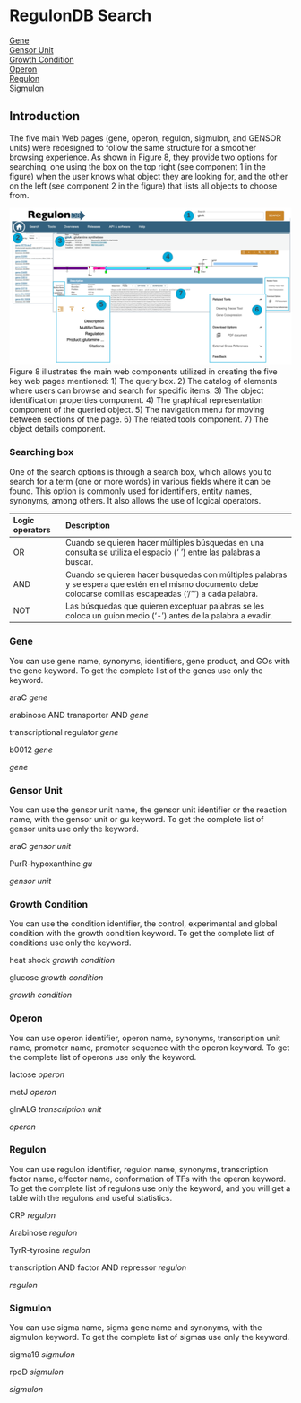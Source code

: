 # **RegulonDB Search**

[Gene](#by-gene)  
[Gensor Unit](#by-gu)  
[Growth Condition](#by-gc)  
[Operon](#by-operon)  
[Regulon](#by-regulon)  
[Sigmulon](#by-sigmulon)  


## Introduction

The five main Web pages (gene, operon, regulon, sigmulon, and GENSOR units) were redesigned to follow the same structure for a smoother browsing experience. As shown in Figure 8, they provide two options for searching, one using the box on the top right (see component 1 in the figure) when the user knows what object they are looking for, and the other on the left (see component 2 in the figure) that lists all objects to choose from. 


<center><img src="./images/searching_options.png
" alt="drawing" width="700"/></center>
Figure 8 illustrates the main web components utilized in creating the five key web pages mentioned: 1) The query box. 2) The catalog of elements where users can browse and search for specific items. 3) The object identification properties component. 4) The graphical representation component of the queried object. 5) The navigation menu for moving between sections of the page. 6) The related tools component. 7) The object details component.



### Searching box

One of the search options is through a search box, which allows you to search for a term (one or more words) in various fields where it can be found. This option is commonly used for identifiers, entity names, synonyms, among others. It also allows the use of logical operators.

| Logic operators | Description |
|:-- |:-- |
| OR  | Cuando se quieren hacer múltiples búsquedas en una consulta se utiliza el espacio (‘ ’) entre las palabras a buscar.|
| AND  | Cuando se quieren hacer búsquedas con múltiples palabras y se espera que estén en el mismo documento debe colocarse comillas escapeadas (‘/”’) a cada palabra. |
| NOT | Las búsquedas que quieren exceptuar palabras se les coloca un guion medio (‘-’) antes de la palabra a evadir. |





### <a name="by-gene">Gene</a>

You can use gene name, synonyms, identifiers, gene product, and GOs with the gene keyword. To get the complete list of the genes use only the keyword. 

araC _gene_

arabinose AND transporter AND _gene_

transcriptional regulator _gene_

b0012 _gene_

_gene_


### <a name="by-gu">Gensor Unit</a>

You can use the gensor unit name, the gensor unit identifier or the reaction name, with the gensor unit or gu keyword. To get the complete list of gensor units use only the keyword. 

araC _gensor unit_

PurR-hypoxanthine _gu_

_gensor unit_


### <a name="by-gc">Growth Condition</a>

You can use the condition identifier, the control, experimental and global condition with the growth condition keyword. To get the complete list of conditions use only the keyword. 

heat shock _growth condition_

glucose _growth condition_

_growth condition_


### <a name="by-operon">Operon</a>

You can use operon identifier, operon name, synonyms, transcription unit name, promoter name, promoter sequence with the operon keyword. To get the complete list of operons use only the keyword. 

lactose _operon_

metJ _operon_

glnALG _transcription unit_

_operon_


### <a name="by-regulon">Regulon</a>

You can use regulon identifier, regulon name, synonyms, transcription factor name, effector name, conformation of TFs with the operon keyword. To get the complete list of regulons use only the keyword, and you will get a table with the regulons and useful statistics. 

CRP _regulon_

Arabinose _regulon_

TyrR-tyrosine _regulon_

transcription AND factor AND repressor _regulon_

_regulon_


### <a name="by-sigmulon">Sigmulon</a>

You can use sigma name, sigma gene name and synonyms, with the sigmulon keyword. To get the complete list of sigmas use only the keyword. 

sigma19 _sigmulon_

rpoD _sigmulon_

_sigmulon_




